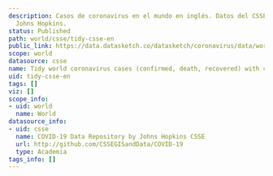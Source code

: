 ```yaml
---
description: Casos de coronavirus en el mundo en inglés. Datos del CSSE de la universidad
  Johns Hopkins.
status: Published
path: world/csse/tidy-csse-en
public_link: https://data.datasketch.co/datasketch/coronavirus/data/world/csse/tidy-csse-en.csv
scope: world
datasource: csse
name: Tidy world coronavirus cases (confirmed, death, recovered) with country codes
uid: tidy-csse-en
tags: []
viz: []
scope_info:
- uid: world
  name: World
datasource_info:
- uid: csse
  name: COVID-19 Data Repository by Johns Hopkins CSSE
  url: http://github.com/CSSEGISandData/COVID-19
  type: Academia
tags_info: []
---
```


